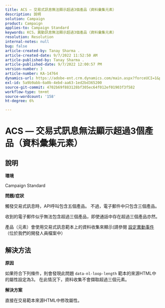 ```yaml
---
title: ACS — 交易式訊息無法顯示超過3個產品（資料彙集元素）
description: 說明
solution: Campaign
product: Campaign
applies-to: Campaign Standard
keywords: KCS，異動訊息無法顯示超過3個產品（資料彙集元素）
resolution: Resolution
internal-notes: null
bug: false
article-created-by: Tanay Sharma .
article-created-date: 9/7/2022 11:52:50 AM
article-published-by: Tanay Sharma .
article-published-date: 9/7/2022 12:00:57 PM
version-number: 3
article-number: KA-14764
dynamics-url: https://adobe-ent.crm.dynamics.com/main.aspx?forceUCI=1&pagetype=entityrecord&etn=knowledgearticle&id=4e678f96-a32e-ed11-9db1-002248086735
exl-id: 5a9b9abb-6a0b-4ebd-aa63-1ed2bd365200
source-git-commit: 4702b69f883128bf305ec64f012ef01903f3f582
workflow-type: tm+mt
source-wordcount: '158'
ht-degree: 6%

---
```


# ACS — 交易式訊息無法顯示超過3個產品（資料彙集元素）

## 說明


<b>環境</b>

Campaign Standard



<b>問題/症狀</b>

觸發交易式訊息時，API呼叫包含五個產品。 不過，電子郵件中只包含三個產品。

收到的電子郵件似乎無法包含超過三個產品，即使通話中存在超過三個產品亦然。

產品（元素）會使用交易式訊息範本上的資料收集來顯示(請參閱 [設定異動事件](https://experienceleague.adobe.com/docs/campaign-standard/using/communication-channels/transactional-messaging/event-configuration/configuring-transactional-event.html?lang=en)（位於我們的開發人員檔案中）


## 解決方法


<b>原因</b>

如果符合下列條件，則會發現此問題 `data-nl-loop-length` 範本的來源HTML中的屬性設定為3。 在此情況下，資料收集不會擷取超過三個元素。



<b>解決方案</b>

直接在交易範本來源HTML中修改屬性。
